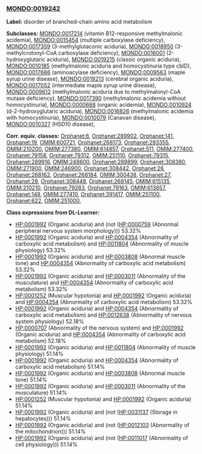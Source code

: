 
### [MONDO:0019242](http://purl.obolibrary.org/obo/MONDO_0019242)
**Label:** disorder of branched-chain amino acid metabolism

**Subclasses:** [MONDO:0017214](http://purl.obolibrary.org/obo/MONDO_0017214) (vitamin B12-responsive methylmalonic acidemia), [MONDO:0015454](http://purl.obolibrary.org/obo/MONDO_0015454) (multiple carboxylase deficiency), [MONDO:0017359](http://purl.obolibrary.org/obo/MONDO_0017359) (3-methylglutaconic aciduria), [MONDO:0018950](http://purl.obolibrary.org/obo/MONDO_0018950) (3-methylcrotonyl-CoA carboxylase deficiency), [MONDO:0016001](http://purl.obolibrary.org/obo/MONDO_0016001) (2-hydroxyglutaric aciduria), [MONDO:0019215](http://purl.obolibrary.org/obo/MONDO_0019215) (classic organic aciduria), [MONDO:0010185](http://purl.obolibrary.org/obo/MONDO_0010185) (methylmalonic aciduria and homocystinuria type cblD), [MONDO:0017686](http://purl.obolibrary.org/obo/MONDO_0017686) (aminoacylase deficiency), [MONDO:0009563](http://purl.obolibrary.org/obo/MONDO_0009563) (maple syrup urine disease), [MONDO:0019213](http://purl.obolibrary.org/obo/MONDO_0019213) (cerebral organic aciduria), [MONDO:0017052](http://purl.obolibrary.org/obo/MONDO_0017052) (intermediate maple syrup urine disease), [MONDO:0009612](http://purl.obolibrary.org/obo/MONDO_0009612) (methylmalonic aciduria due to methylmalonyl-CoA mutase deficiency), [MONDO:0017390](http://purl.obolibrary.org/obo/MONDO_0017390) (methylmalonic acidemia without homocystinuria), [MONDO:0000688](http://purl.obolibrary.org/obo/MONDO_0000688) (organic acidemia), [MONDO:0010924](http://purl.obolibrary.org/obo/MONDO_0010924) (d-2-hydroxyglutaric aciduria), [MONDO:0016826](http://purl.obolibrary.org/obo/MONDO_0016826) (methylmalonic acidemia with homocystinuria), [MONDO:0010079](http://purl.obolibrary.org/obo/MONDO_0010079) (Canavan disease), [MONDO:0010327](http://purl.obolibrary.org/obo/MONDO_0010327) (HSD10 disease), 

**Corr. equiv. classes:** [Orphanet:6](http://www.orpha.net/ORDO/Orphanet_6), [Orphanet:289902](http://www.orpha.net/ORDO/Orphanet_289902), [Orphanet:141](http://www.orpha.net/ORDO/Orphanet_141), [Orphanet:19](http://www.orpha.net/ORDO/Orphanet_19), [OMIM:600721](http://purl.obolibrary.org/obo/OMIM_600721), [Orphanet:268173](http://www.orpha.net/ORDO/Orphanet_268173), [Orphanet:293355](http://www.orpha.net/ORDO/Orphanet_293355), [OMIM:210200](http://purl.obolibrary.org/obo/OMIM_210200), [OMIM:277380](http://purl.obolibrary.org/obo/OMIM_277380), [OMIM:614857](http://purl.obolibrary.org/obo/OMIM_614857), [Orphanet:511](http://www.orpha.net/ORDO/Orphanet_511), [OMIM:277400](http://purl.obolibrary.org/obo/OMIM_277400), [Orphanet:79158](http://www.orpha.net/ORDO/Orphanet_79158), [Orphanet:79312](http://www.orpha.net/ORDO/Orphanet_79312), [OMIM:251110](http://purl.obolibrary.org/obo/OMIM_251110), [Orphanet:79315](http://www.orpha.net/ORDO/Orphanet_79315), [Orphanet:289916](http://www.orpha.net/ORDO/Orphanet_289916), [OMIM:248600](http://purl.obolibrary.org/obo/OMIM_248600), [Orphanet:289899](http://www.orpha.net/ORDO/Orphanet_289899), [Orphanet:308380](http://www.orpha.net/ORDO/Orphanet_308380), [OMIM:271900](http://purl.obolibrary.org/obo/OMIM_271900), [OMIM:246900](http://purl.obolibrary.org/obo/OMIM_246900), [Orphanet:308442](http://www.orpha.net/ORDO/Orphanet_308442), [Orphanet:26](http://www.orpha.net/ORDO/Orphanet_26), [Orphanet:268162](http://www.orpha.net/ORDO/Orphanet_268162), [Orphanet:268184](http://www.orpha.net/ORDO/Orphanet_268184), [OMIM:300438](http://purl.obolibrary.org/obo/OMIM_300438), [Orphanet:27](http://www.orpha.net/ORDO/Orphanet_27), [Orphanet:28](http://www.orpha.net/ORDO/Orphanet_28), [Orphanet:308448](http://www.orpha.net/ORDO/Orphanet_308448), [Orphanet:268145](http://www.orpha.net/ORDO/Orphanet_268145), [OMIM:615135](http://purl.obolibrary.org/obo/OMIM_615135), [OMIM:210210](http://purl.obolibrary.org/obo/OMIM_210210), [Orphanet:79283](http://www.orpha.net/ORDO/Orphanet_79283), [Orphanet:79163](http://www.orpha.net/ORDO/Orphanet_79163), [OMIM:613657](http://purl.obolibrary.org/obo/OMIM_613657), [Orphanet:148](http://www.orpha.net/ORDO/Orphanet_148), [OMIM:277410](http://purl.obolibrary.org/obo/OMIM_277410), [Orphanet:391417](http://www.orpha.net/ORDO/Orphanet_391417), [OMIM:251100](http://purl.obolibrary.org/obo/OMIM_251100), [Orphanet:622](http://www.orpha.net/ORDO/Orphanet_622), [OMIM:251000](http://purl.obolibrary.org/obo/OMIM_251000), 

**Class expressions from DL-Learner:**

- [HP:0001992](http://purl.obolibrary.org/obo/HP_0001992) (Organic aciduria) and (not ([HP:0000759](http://purl.obolibrary.org/obo/HP_0000759) (Abnormal peripheral nervous system morphology))) 53.32%
- [HP:0001992](http://purl.obolibrary.org/obo/HP_0001992) (Organic aciduria) and [HP:0004354](http://purl.obolibrary.org/obo/HP_0004354) (Abnormality of carboxylic acid metabolism) and [HP:0011804](http://purl.obolibrary.org/obo/HP_0011804) (Abnormality of muscle physiology) 53.32%
- [HP:0001992](http://purl.obolibrary.org/obo/HP_0001992) (Organic aciduria) and [HP:0003808](http://purl.obolibrary.org/obo/HP_0003808) (Abnormal muscle tone) and [HP:0004354](http://purl.obolibrary.org/obo/HP_0004354) (Abnormality of carboxylic acid metabolism) 53.32%
- [HP:0001992](http://purl.obolibrary.org/obo/HP_0001992) (Organic aciduria) and [HP:0003011](http://purl.obolibrary.org/obo/HP_0003011) (Abnormality of the musculature) and [HP:0004354](http://purl.obolibrary.org/obo/HP_0004354) (Abnormality of carboxylic acid metabolism) 53.32%
- [HP:0001252](http://purl.obolibrary.org/obo/HP_0001252) (Muscular hypotonia) and [HP:0001992](http://purl.obolibrary.org/obo/HP_0001992) (Organic aciduria) and [HP:0004354](http://purl.obolibrary.org/obo/HP_0004354) (Abnormality of carboxylic acid metabolism) 53.32%
- [HP:0001992](http://purl.obolibrary.org/obo/HP_0001992) (Organic aciduria) and [HP:0004354](http://purl.obolibrary.org/obo/HP_0004354) (Abnormality of carboxylic acid metabolism) and [HP:0012638](http://purl.obolibrary.org/obo/HP_0012638) (Abnormality of nervous system physiology) 52.18%
- [HP:0000707](http://purl.obolibrary.org/obo/HP_0000707) (Abnormality of the nervous system) and [HP:0001992](http://purl.obolibrary.org/obo/HP_0001992) (Organic aciduria) and [HP:0004354](http://purl.obolibrary.org/obo/HP_0004354) (Abnormality of carboxylic acid metabolism) 52.18%
- [HP:0001992](http://purl.obolibrary.org/obo/HP_0001992) (Organic aciduria) and [HP:0011804](http://purl.obolibrary.org/obo/HP_0011804) (Abnormality of muscle physiology) 51.14%
- [HP:0001992](http://purl.obolibrary.org/obo/HP_0001992) (Organic aciduria) and [HP:0004354](http://purl.obolibrary.org/obo/HP_0004354) (Abnormality of carboxylic acid metabolism) 51.14%
- [HP:0001992](http://purl.obolibrary.org/obo/HP_0001992) (Organic aciduria) and [HP:0003808](http://purl.obolibrary.org/obo/HP_0003808) (Abnormal muscle tone) 51.14%
- [HP:0001992](http://purl.obolibrary.org/obo/HP_0001992) (Organic aciduria) and [HP:0003011](http://purl.obolibrary.org/obo/HP_0003011) (Abnormality of the musculature) 51.14%
- [HP:0001252](http://purl.obolibrary.org/obo/HP_0001252) (Muscular hypotonia) and [HP:0001992](http://purl.obolibrary.org/obo/HP_0001992) (Organic aciduria) 51.14%
- [HP:0001992](http://purl.obolibrary.org/obo/HP_0001992) (Organic aciduria) and (not ([HP:0031137](http://purl.obolibrary.org/obo/HP_0031137) (Storage in hepatocytes))) 51.14%
- [HP:0001992](http://purl.obolibrary.org/obo/HP_0001992) (Organic aciduria) and (not ([HP:0012103](http://purl.obolibrary.org/obo/HP_0012103) (Abnormality of the mitochondrion))) 51.14%
- [HP:0001992](http://purl.obolibrary.org/obo/HP_0001992) (Organic aciduria) and (not ([HP:0011017](http://purl.obolibrary.org/obo/HP_0011017) (Abnormality of cell physiology))) 51.14%


